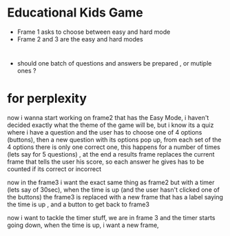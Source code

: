 # Educational Kids Game
- Frame 1 asks to choose between easy and hard mode
- Frame 2 and 3 are the easy and hard modes

# 
- should one batch of questions and answers be prepared , or mutiple ones ?

# for perplexity
now i wanna start working on frame2 that has the Easy Mode, i haven't decided exactly what the theme of the game will be, but i know its a quiz where i have a question and the user has to choose one of 4 options (buttons), then a new question with its options pop up, from each set of the 4 options there is only one correct one, this happens for a number of times (lets say for 5 questions) , at the end a results frame replaces the current frame that tells the user his score, so each answer he gives has to be counted if its correct or incorrect


now in the frame3 i want the exact same thing as frame2 but with a timer (lets say of 30sec), when the time is up (and the user hasn't clicked one of the buttons) the frame3 is replaced with a new frame that has a label saying the time is up , and a button to get back to frame3


now i want to tackle the timer stuff,
we are in frame 3 and the timer starts going down, when the time is up, i want a new frame,
